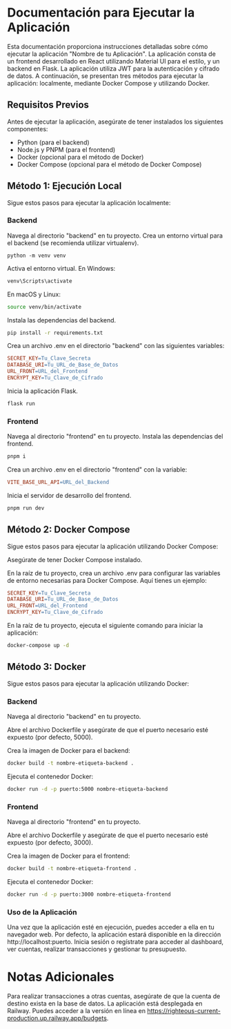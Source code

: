 # Documentación para Ejecutar la Aplicación

Esta documentación proporciona instrucciones detalladas sobre cómo ejecutar la aplicación "Nombre de tu Aplicación". La aplicación consta de un frontend desarrollado en React utilizando Material UI para el estilo, y un backend en Flask. La aplicación utiliza JWT para la autenticación y cifrado de datos. A continuación, se presentan tres métodos para ejecutar la aplicación: localmente, mediante Docker Compose y utilizando Docker.

## Requisitos Previos

Antes de ejecutar la aplicación, asegúrate de tener instalados los siguientes componentes:

- Python (para el backend)
- Node.js y PNPM (para el frontend)
- Docker (opcional para el método de Docker)
- Docker Compose (opcional para el método de Docker Compose)

## Método 1: Ejecución Local

Sigue estos pasos para ejecutar la aplicación localmente:

### Backend

Navega al directorio "backend" en tu proyecto.
Crea un entorno virtual para el backend (se recomienda utilizar virtualenv).

```Copy code
python -m venv venv
```

Activa el entorno virtual.
En Windows:

```bash Copy code
venv\Scripts\activate
```

En macOS y Linux:

```bash Copy code
source venv/bin/activate
```

Instala las dependencias del backend.

```bash Copy code
pip install -r requirements.txt
```

Crea un archivo .env en el directorio "backend" con las siguientes variables:

```makefile Copy code
SECRET_KEY=Tu_Clave_Secreta
DATABASE_URI=Tu_URL_de_Base_de_Datos
URL_FRONT=URL_del_Frontend
ENCRYPT_KEY=Tu_Clave_de_Cifrado
```

Inicia la aplicación Flask.

```bash Copy code
flask run
```

### Frontend

Navega al directorio "frontend" en tu proyecto.
Instala las dependencias del frontend.

```bash Copy code
pnpm i
```

Crea un archivo .env en el directorio "frontend" con la variable:

```makefile Copy code
VITE_BASE_URL_API=URL_del_Backend
```

Inicia el servidor de desarrollo del frontend.

```bash Copy code
pnpm run dev
```

## Método 2: Docker Compose

Sigue estos pasos para ejecutar la aplicación utilizando Docker Compose:

Asegúrate de tener Docker Compose instalado.

En la raíz de tu proyecto, crea un archivo .env para configurar las variables de entorno necesarias para Docker Compose. Aquí tienes un ejemplo:

```makefile Copy code
SECRET_KEY=Tu_Clave_Secreta
DATABASE_URI=Tu_URL_de_Base_de_Datos
URL_FRONT=URL_del_Frontend
ENCRYPT_KEY=Tu_Clave_de_Cifrado
```

En la raíz de tu proyecto, ejecuta el siguiente comando para iniciar la aplicación:

```bash Copy code
docker-compose up -d
```

## Método 3: Docker

Sigue estos pasos para ejecutar la aplicación utilizando Docker:

### Backend

Navega al directorio "backend" en tu proyecto.

Abre el archivo Dockerfile y asegúrate de que el puerto necesario esté expuesto (por defecto, 5000).

Crea la imagen de Docker para el backend:

```bash Copy code
docker build -t nombre-etiqueta-backend .
```

Ejecuta el contenedor Docker:

```bash Copy code
docker run -d -p puerto:5000 nombre-etiqueta-backend
```

### Frontend

Navega al directorio "frontend" en tu proyecto.

Abre el archivo Dockerfile y asegúrate de que el puerto necesario esté expuesto (por defecto, 3000).

Crea la imagen de Docker para el frontend:

```bash Copy code
docker build -t nombre-etiqueta-frontend .
```

Ejecuta el contenedor Docker:

```bash Copy code
docker run -d -p puerto:3000 nombre-etiqueta-frontend
```

### Uso de la Aplicación

Una vez que la aplicación esté en ejecución, puedes acceder a ella en tu navegador web. Por defecto, la aplicación estará disponible en la dirección http://localhost:puerto. Inicia sesión o regístrate para acceder al dashboard, ver cuentas, realizar transacciones y gestionar tu presupuesto.

# Notas Adicionales

Para realizar transacciones a otras cuentas, asegúrate de que la cuenta de destino exista en la base de datos.
La aplicación está desplegada en Railway. Puedes acceder a la versión en línea en https://righteous-current-production.up.railway.app/budgets.
